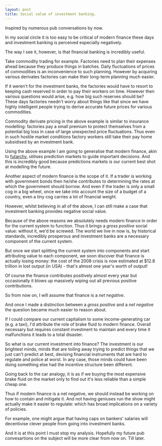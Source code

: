 ```yaml
---
layout: post
title: Social value of investment banking.
---
```


Inspired by numerous pub conversations by now.

In my social circle it is too easy to be critical of modern finance these days
and investment banking is perceived especially negatively.

The way I see it, however, is that financial banking is incredibly useful.

Take commodity trading for example. Factories need to plan their expenses ahead
because they produce things in batches. Daily fluctuations of prices of
commodities is an inconvenience to such planning. However by acquiring various
derivates factories can make their long-term planning much easier.

If it weren't for the investment banks, the factories would have to resort to
keeping cash reserved in order to pay their workers on time. However then
various questions would arise, e.g. how big such reserves should be? These days
factories needn't worry about things like that since we have highly
intelligent people trying to derive accurate future prices for various
commodities.

Commodity derivate pricing in the above example is similar to insurance
modelling: factories pay a small premium to protect themselves from a potential
big loss in case of large unexpected price fluctuations. Thus even in such
hostile market conditions factory workers still take their pay home subsidised
by an investment bank.

Using the above example I am going to generalise that modern finance, akin to
[futarchy][futarchy], utilises prediction markets to guide important decisions.
And this is incredibly good because predictions markets is our current best
shot at modelling the future.

Another aspect of modern finance is the scope of it. If a trader is working
with government bonds then he/she contributes to determining the rates at which
the government should borrow. And even if the trader is only a small cog in a
big wheel, once we take into account the size of a budget of a country, even a
tiny cog carries a lot of financial weight.

However, whilst believing in all of the above, I can still make a case that
investment banking provides negative social value.

Because of the above reasons we absolutely needs modern finance in order for
the current system to function. Thus it brings a *gross positive* social
value: without it, we'd be screwed. The world we live in now is, by historical
standards, incredibly prosperous and investment banks are a necessary component
of the current system.

But once we start splitting the current system into components and start
attributing value to each component, we soon discover that finance is actually
losing money: the cost of the 2008 crisis is now estimated at $12.8 trillion in
lost output (in USA) - that's almost one year's worth of output!

Of course the finance contributes positively almost every year but occasionally
it blows up massively wiping out all previous positive contributions.

So from now on, I will assume that finance is a *net negative*.

And once I made a distinction between a *gross positive* and a *net negative*
the question became much easier to reason about.

If I could compare our current capitalism to some income-generating car (e.g. a
taxi), I'd attribute the role of brake fluid to modern finance. Overall
necessary but requires constant investment to maintain and every time it
malfunctions it leads to a total disaster.

So what is our current investment into finance? The investment is our brightest
minds, minds that are toiling away trying to predict things that we just can't
predict at best, devising financial instruments that are hard to regulate and
police at worst. In any case, those minds could have been doing something else
had the incentive structure been different.

Going back to the car analogy, it is as if we buying the most expensive brake
fluid on the market only to find out it's less reliable than a simple cheap one.

Thus if modern finance is a net negative, we should instead be working on how
to contain and mitigate it. And not having geniuses run the show might actually
make it easier to regulate: which has broad implications on a variety of policies.

For example, one might argue that having caps on bankers' salaries will
decentivise clever people from going into investment banks.

And it is at this point I must stop my analysis. Hopefully my future pub
convesartions on the subject will be more clear from now on. Till later.

[futarchy]: http://squid314.livejournal.com/352406.html
